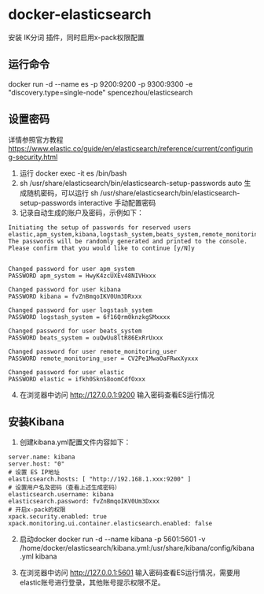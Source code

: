 # docker-elasticsearch

安装 IK分词 插件，同时启用x-pack权限配置

## 运行命令

docker run -d --name es -p 9200:9200 -p 9300:9300 -e "discovery.type=single-node" spencezhou/elasticsearch

## 设置密码

详情参照官方教程
https://www.elastic.co/guide/en/elasticsearch/reference/current/configuring-security.html

1. 运行 docker exec -it es /bin/bash
2. sh /usr/share/elasticsearch/bin/elasticsearch-setup-passwords auto
生成随机密码，可以运行  sh /usr/share/elasticsearch/bin/elasticsearch-setup-passwords interactive 手动配置密码
3. 记录自动生成的账户及密码，示例如下：
```
Initiating the setup of passwords for reserved users elastic,apm_system,kibana,logstash_system,beats_system,remote_monitoring_user.
The passwords will be randomly generated and printed to the console.
Please confirm that you would like to continue [y/N]y


Changed password for user apm_system
PASSWORD apm_system = HwyK4zcUXEv48NIVHxxx

Changed password for user kibana
PASSWORD kibana = fvZnBmqoIKV0Um3DRxxx

Changed password for user logstash_system
PASSWORD logstash_system = 6f16Qrm0knzkgSMxxxx

Changed password for user beats_system
PASSWORD beats_system = ouQwUu8ltR86ExRrUxxx

Changed password for user remote_monitoring_user
PASSWORD remote_monitoring_user = CV2Pe1MwaOaFRwxXyxxx

Changed password for user elastic
PASSWORD elastic = ifkh0SknS8oomCdfOxxx
```

4. 在浏览器中访问 http://127.0.0.1:9200 输入密码查看ES运行情况 

## 安装Kibana

1. 创建kibana.yml配置文件内容如下：

```
server.name: kibana
server.host: "0"
# 设置 ES IP地址
elasticsearch.hosts: [ "http://192.168.1.xxx:9200" ]
# 设置用户名及密码（查看上述生成密码）
elasticsearch.username: kibana
elasticsearch.password: fvZnBmqoIKV0Um3Dxxx
# 开启x-pack的权限
xpack.security.enabled: true
xpack.monitoring.ui.container.elasticsearch.enabled: false
```

2. 启动docker
docker run -d --name kibana -p 5601:5601 -v /home/docker/elasticsearch/kibana.yml:/usr/share/kibana/config/kibana.yml kibana

3. 在浏览器中访问 http://127.0.0.1:5601 输入密码查看ES运行情况，需要用 elastic账号进行登录，其他账号提示权限不足。
